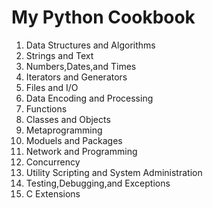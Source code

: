 # My Python Cookbook
1. Data Structures and Algorithms
2. Strings and Text
3. Numbers,Dates,and Times
4. Iterators and Generators
5. Files and I/O
6. Data Encoding and Processing
7. Functions
8. Classes and Objects
9. Metaprogramming
10. Moduels and Packages
11. Network and Programming
12. Concurrency
13. Utility Scripting and System Administration
14. Testing,Debugging,and Exceptions
15. C Extensions
